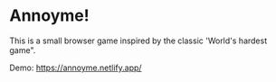 # Annoyme!

This is a small browser game inspired by the classic 'World's hardest game".

Demo: https://annoyme.netlify.app/
